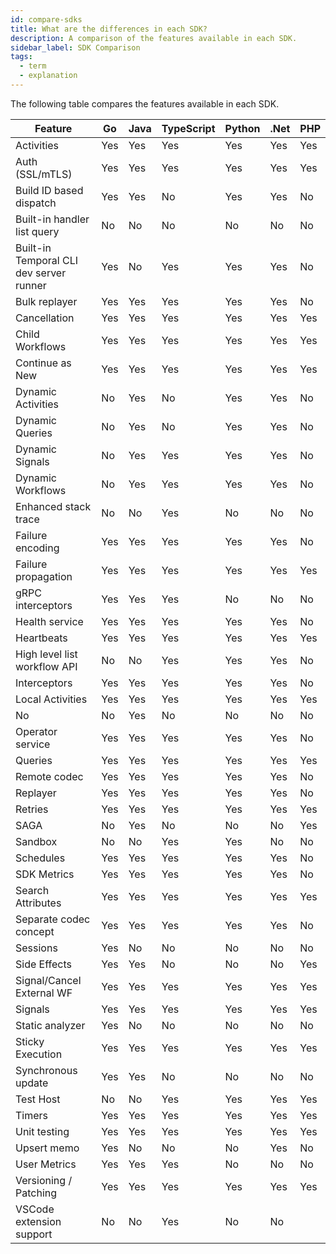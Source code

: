 ```yaml
---
id: compare-sdks
title: What are the differences in each SDK?
description: A comparison of the features available in each SDK.
sidebar_label: SDK Comparison
tags:
  - term
  - explanation
---
```


The following table compares the features available in each SDK.


| Feature                                 | Go  | Java | TypeScript | Python | .Net | PHP |
| --------------------------------------- | --- | ---- | ---------- | ------ | ---- | --- |
| Activities                              | Yes | Yes  | Yes        | Yes    | Yes  | Yes |
| Auth (SSL/mTLS)                         | Yes | Yes  | Yes        | Yes    | Yes  | Yes |
| Build ID based dispatch                 | Yes | Yes  | No         | Yes    | Yes  | No  |
| Built-in handler list query             | No  | No   | No         | No     | No   | No  |
| Built-in Temporal CLI dev server runner | Yes | No   | Yes        | Yes    | Yes  | No  |
| Bulk replayer                           | Yes | Yes  | Yes        | Yes    | Yes  | No  |
| Cancellation                            | Yes | Yes  | Yes        | Yes    | Yes  | Yes |
| Child Workflows                         | Yes | Yes  | Yes        | Yes    | Yes  | Yes |
| Continue as New                         | Yes | Yes  | Yes        | Yes    | Yes  | Yes |
| Dynamic Activities                      | No  | Yes  | No         | Yes    | Yes  | No  |
| Dynamic Queries                         | No  | Yes  | No         | Yes    | Yes  | No  |
| Dynamic Signals                         | No  | Yes  | Yes        | Yes    | Yes  | No  |
| Dynamic Workflows                       | No  | Yes  | Yes        | Yes    | Yes  | No  |
| Enhanced stack trace                    | No  | No   | Yes        | No     | No   | No  |
| Failure encoding                        | Yes | Yes  | Yes        | Yes    | Yes  | No  |
| Failure propagation                     | Yes | Yes  | Yes        | Yes    | Yes  | Yes |
| gRPC interceptors                       | Yes | Yes  | Yes        | No     | No   | No  |
| Health service                          | Yes | Yes  | Yes        | Yes    | Yes  | No  |
| Heartbeats                              | Yes | Yes  | Yes        | Yes    | Yes  | Yes |
| High level list workflow API            | No  | No   | Yes        | Yes    | Yes  | No  |
| Interceptors                            | Yes | Yes  | Yes        | Yes    | Yes  | No  |
| Local Activities                        | Yes | Yes  | Yes        | Yes    | Yes  | Yes |
| No                                      | No  | Yes  | No         | No     | No   | No  |
| Operator service                        | Yes | Yes  | Yes        | Yes    | Yes  | No  |
| Queries                                 | Yes | Yes  | Yes        | Yes    | Yes  | Yes |
| Remote codec                            | Yes | Yes  | Yes        | Yes    | Yes  | No  |
| Replayer                                | Yes | Yes  | Yes        | Yes    | Yes  | No  |
| Retries                                 | Yes | Yes  | Yes        | Yes    | Yes  | Yes |
| SAGA                                    | No  | Yes  | No         | No     | No   | Yes |
| Sandbox                                 | No  | No   | Yes        | Yes    | No   | No  |
| Schedules                               | Yes | Yes  | Yes        | Yes    | Yes  | No  |
| SDK Metrics                             | Yes | Yes  | Yes        | Yes    | Yes  | No  |
| Search Attributes                       | Yes | Yes  | Yes        | Yes    | Yes  | Yes |
| Separate codec concept                  | Yes | Yes  | Yes        | Yes    | Yes  | No  |
| Sessions                                | Yes | No   | No         | No     | No   | No  |
| Side Effects                            | Yes | Yes  | No         | No     | No   | Yes |
| Signal/Cancel External WF               | Yes | Yes  | Yes        | Yes    | Yes  | Yes |
| Signals                                 | Yes | Yes  | Yes        | Yes    | Yes  | Yes |
| Static analyzer                         | Yes | No   | No         | No     | No   | No  |
| Sticky Execution                        | Yes | Yes  | Yes        | Yes    | Yes  | Yes |
| Synchronous update                      | Yes | Yes  | No         | No     | No   | No  |
| Test Host                               | No  | No   | Yes        | Yes    | Yes  | Yes |
| Timers                                  | Yes | Yes  | Yes        | Yes    | Yes  | Yes |
| Unit testing                            | Yes | Yes  | Yes        | Yes    | Yes  | Yes |
| Upsert memo                             | Yes | No   | No         | No     | Yes  | No  |
| User Metrics                            | Yes | Yes  | Yes        | No     | No   | No  |
| Versioning / Patching                   | Yes | Yes  | Yes        | Yes    | Yes  | Yes |
| VSCode extension support                | No  | No   | Yes        | No     | No   |     |
